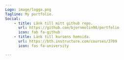 ```yaml
---
Logo: image/logga.png
Tagline: My portfolio.
Social:
    - title: Länk till mitt github repo.
      url: https://github.com/bjornmolin90/portfolio
      icon: fab fa-github
    - title: Länk till kursens hemsida.
      url: https://bth.instructure.com/courses/3789
      icon: fas fa-university

---
```

